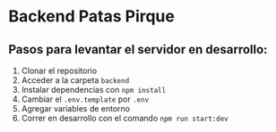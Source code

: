 # Backend Patas Pirque

## Pasos para levantar el servidor en desarrollo:
1. Clonar el repositorio
2. Acceder a la carpeta ```backend```
3. Instalar dependencias con ```npm install```
4. Cambiar el ```.env.template``` por ```.env```
5. Agregar variables de entorno
6. Correr en desarrollo con el comando ```npm run start:dev```